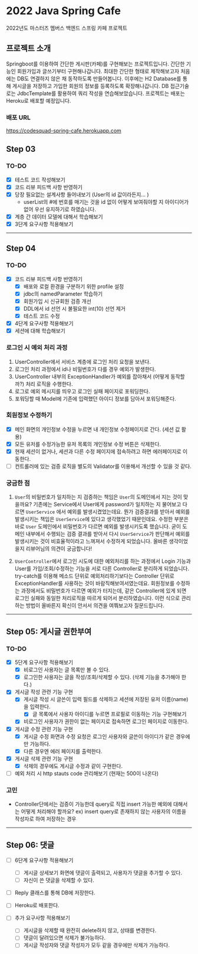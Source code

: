 # 2022 Java Spring Cafe

2022년도 마스터즈 멤버스 백엔드 스프링 카페 프로젝트

## 프로젝트 소개

Springboot를 이용하여 간단한 게시판(카페)를 구현해보는 프로젝트입니다. 간단한 기능인 회원가입과 글쓰기부터 구현해나갑니다. 최대한 간단한 형태로 제작해보고자 처음에는 DB도 연결하지 않은 채 동작하도록
만들어봅니다. 이후에는 H2 Database를 통해 게시글을 저장하고 가입한 회원의 정보를 등록하도록 확장해나갑니다. DB 접근기술로는 JdbcTemplate를 활용하여 쿼리 작성을 연습해보았습니다. 프로젝트는
배포는 Heroku로 배포할 예정입니다.

### 배포 URL

https://codesquad-spring-cafe.herokuapp.com

## Step 03

### TO-DO

- [x] 테스트 코드 작성해보기
- [x] 코드 리뷰 피드백 사항 반영하기
- [x] 당장 필요없는 설계사항 들어내보기 (User의 id 값이라든지... )
    - userList의 #에 번호를 매기는 것을 id 없이 어떻게 보여줘야할 지 아이디어가 없어 우선 유지하기로 하였습니다.
- [x] 계층 간 데이터 모델에 대해서 학습해보기
- [x] 3단계 요구사항 적용해보기

--- 

## Step 04

### TO-DO

- [x] 코드 리뷰 피드백 사항 반영하기
   - [x] 배포와 로컬 환경을 구분하기 위한 profile 설정
   - [x] jdbc의 namedParameter 학습하기
   - [x] 회원가입 시 신규회원 검증 개선
   - [x] DDL에서 id 선언 시 불필요한 int(10) 선언 제거
   - [x] 테스트 코드 수정
- [x] 4단계 요구사항 적용해보기
- [x] 세션에 대해 학습해보기

### 로그인 시 예외 처리 과정
1. UserController에서 서비스 계층에 로그인 처리 요청을 보낸다.
2. 로그인 처리 과정에서 id나 비밀번호가 다를 경우 예외가 발생한다.
3. UserController 내부의 ExceptionHandler가 예외를 잡아채서 (어떻게 동작할까?) 처리 로직을 수행한다.
4. 로그로 예외 메시지를 띄우고 로그인 실패 페이지로 포워딩한다.
5. 포워딩할 때 Model에 기존에 입력했던 아이디 정보를 담아서 포워딩해준다.

### 회원정보 수정하기 
- [x] 메인 화면의 개인정보 수정을 누르면 내 개인정보 수정페이지로 간다. (세션 값 활용)
- [x] 모든 유저를 수정가능한 유저 목록의 개인정보 수정 버튼은 삭제한다. 
- [x] 현재 세션이 없거나, 세션과 다른 수정 페이지에 접속하려고 하면 에러페이지로 이동한다.
- [ ] 컨트롤러에 있는 검증 로직을 별도의 Validator를 이용해서 개선할 수 있을 것 같다.

### 궁금한 점

1. `User`의 비밀번호가 일치하는 지 검증하는 책임은 `User`의 도메인에서 지는 것이 맞을까요? 기존에는 Service에서 User에게 password가 일치하는 지 물어보고 다르면 `UserService`
   에서 예외를 발생시켰었는데요. 뭔가 검증결과를 받아서 예외를 발생시키는 책임은 `UserService`에 있다고 생각했었기 때문인데요. 수정한 부분은 바로 `User` 도메인에서 비밀번호가 다르면 예외를
   발생시키도록 했습니다. 굳이 도메인 내부에서 수행되는 검증 결과를 받아서 다시 `UserService`가 판단해서 예외를 발생시키는 것이 비효율적이라고 느껴져서 수정하게 되었습니다. 올바른 생각이었을지
   리뷰어님의 의견이 궁금합니다!

2. `UserController`에서 로그인 시도에 대한 예외처리를 하는 과정에서 Login 기능과 User를 가입/조회/수정하는 기능을 서로 다른 Controller로 분리하게 되었습니다. try-catch를
   이용해 메소드 단위로 예외처리하기보다는 Controller 단위로 ExceptionHandler를 사용하는 것이 바람직해보여서였는데요. 회원정보를 수정하는 과정에서도 비밀번호가 다르면 예외가 터지는데, 같은
   Controller에 있게 되면 로그인 실패와 동일한 처리로직을 따르게 되어서 분리하였습니다. 이런 식으로 관리하는 방법이 올바른지 확신이 안서서 의견을 여쭤보고자 질문드립니다. 

---
## Step 05: 게시글 권한부여

### TO-DO

- [x] 5단계 요구사항 적용해보기
  - [x] 비로그인 사용자는 글 목록만 볼 수 있다.
  - [x] 로그인한 사용자는 글을 작성/조회/삭제할 수 있다. (삭제 기능을 추가해야 한다.)
- [x] 게시글 작성 관련 기능 구현
  - [x] 게시글 작성 시 글쓴이 입력 필드를 삭제하고 세션에 저장된 유저 이름(name)을 입력한다.
    - [x] 글 목록에서 사용자 아이디를 누르면 프로필로 이동하는 기능 구현해보기
  - [x] 비로그인 사용자가 권한이 없는 페이지로 접속하면 로그인 페이지로 이동한다.
- [x] 게시글 수정 관련 기능 구현
  - [x] 게시글 수정 화면과 수정 요청은 로그인 사용자와 글쓴이 아이디가 같은 경우에만 가능하다.
  - [x] 다른 경우엔 에러 페이지를 출력한다.
- [x] 게시글 삭제 관련 기능 구현
  - [x] 삭제의 경우에도 게시글 수정과 같이 구현한다.
- [ ] 예외 처리 시 http stauts code 관리해보기 (현재는 500이 나온다)

### 고민
- Controller단에서는 검증이 가능한데 query로 직접 insert 가능한 예외에 대해서는 어떻게 처리해야 할까요?
ex) insert query로 존재하지 않는 사용자의 이름을 작성자로 하여 저장하는 경우

---
## Step 06: 댓글 

- [ ] 6단계 요구사항 적용해보기
  - [ ] 게시글 상세보기 화면에 댓글이 출력되고, 사용자가 댓글을 추가할 수 있다.
  - [ ] 자신이 쓴 댓글을 삭제할 수 있다.
- [ ] Reply 클래스를 통해 DB에 저장한다.
- [ ] Heroku로 배포한다.

- [ ] 추가 요구사항 적용해보기
  - [ ] 게시글을 삭제할 때 완전히 delete하지 않고, 상태를 변경한다.
  - [ ] 댓글이 달려있으면 삭제가 불가능하다.
  - [ ] 게시글 작성자와 댓글 작성자가 모두 같을 경우에만 삭제가 가능하다.
